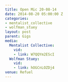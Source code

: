 ```yaml
---
title: Open Mic 20-08-14
date: 2014-08-20 05:00:00 Z
categories:
- mentalist_collective
- wolfman_stuey
layout: post
parent: Gigs
media:
  Mentalist Collective:
    vid:
    - link: W7QQYm2EScI
  Wolfman Stuey:
    vid:
    - link: hOGCnLOZDj4
venue: Refuel
---
```



